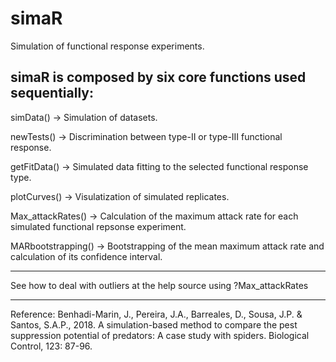 # simaR
Simulation of functional response experiments.

simaR is composed by six core functions used sequentially:
---------------------------------------------------------------------


simData() -> Simulation of datasets.

newTests() -> Discrimination between type-II or type-III functional response.

getFitData() -> Simulated data fitting to the selected functional response type.

plotCurves() -> Visulatization of simulated replicates.

Max_attackRates() -> Calculation of the maximum attack rate for each simulated functional repsonse experiment.

MARbootstrapping() -> Bootstrapping of the mean maximum attack rate and calculation of its confidence interval.

---------------------------------------------------------------------

See how to deal with outliers at the help source using ?Max_attackRates

---------------------------------------------------------------------

Reference:
Benhadi-Marin, J., Pereira, J.A., Barreales, D., Sousa, J.P. & Santos, S.A.P., 2018. A simulation-based method 
to compare the pest suppression potential of predators: A case study with spiders. Biological Control, 123: 87-96.
